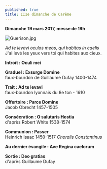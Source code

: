 ```yaml
---
published: true
title: IIIe dimanche de Carême
---
```

**Dimanche 19 mars 2017, messe de 19h**

![Guerison.jpg]({{site.baseurl}}/images/Guerison.jpg)

*Ad te levavi oculos meos, qui habitas in caelis*  
J'ai levé les yeux vers toi qui habites aux cieux.

**Introït : Oculi mei**  

**Graduel : Exsurge Domine**  
faux-bourdon de Guillaume Dufay 1400-1474

**Trait : Ad te levavi**  
faux-bourdon lyonnais du 8e ton - 1610

**Offertoire : Parce Domine**  
Jacob Obrecht 1457-1505

**Consécration : O salutaris Hostia**  
d'après Robert White 1538-1574

**Communion : Passer**  
Heinrich Isaac 1450-1517 *Choralis Constantinus* 

**Au dernier évangile : Ave Regina caelorum**

**Sortie : Deo gratias**  
d'après Guillaume Dufay
